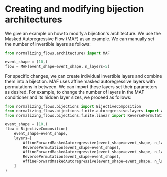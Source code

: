 # Creating and modifying bijection architectures

We give an example on how to modify a bijection's architecture.
We use the Masked Autoregressive Flow (MAF) as an example.
We can manually set the number of invertible layers as follows:
```python
from normalizing_flows.architectures import MAF

event_shape = (10,)
flow = MAF(event_shape=event_shape, n_layers=5)
```

For specific changes, we can create individual invertible layers and combine them into a bijection.
MAF uses affine masked autoregressive layers with permutations in between.
We can import these layers set their parameters as desired.
For example, to change the number of layers in the MAF conditioner and its hidden layer sizes, we proceed as follows: 
```python
from normalizing_flows.bijections import BijectiveComposition
from normalizing_flows.bijections.finite.autoregressive.layers import AffineForwardMaskedAutoregressive
from normalizing_flows.bijections.finite.linear import ReversePermutation

event_shape = (10,)
flow = BijectiveComposition(
    event_shape=event_shape,
    layers=[
        AffineForwardMaskedAutoregressive(event_shape=event_shape, n_layers=4, n_hidden=20),
        ReversePermutation(event_shape=event_shape),
        AffineForwardMaskedAutoregressive(event_shape=event_shape, n_layers=3, n_hidden=7),
        ReversePermutation(event_shape=event_shape),
        AffineForwardMaskedAutoregressive(event_shape=event_shape, n_layers=5, n_hidden=13)
    ]
)
```
